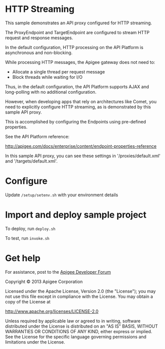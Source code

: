 # HTTP Streaming

This sample demonstrates an API proxy configured for HTTP streaming. 

The ProxyEndpoint and TargetEndpoint are configured to stream HTTP 
request and response messages.

In the default configuration, HTTP processing on the API Platform is 
asynchronous and non-blocking. 

While processing HTTP messages, the Apigee gateway does not need to:

- Allocate a single thread per request message
- Block threads while waiting for I/O

Thus, in the default configuration, the API Platform supports AJAX 
and long-polling with no additional configuration.

However, when developing apps that rely on architectures like Comet, 
you need to explicitly configure HTTP streaming, as is demonstrated by 
this sample API proxy. 

This is accomplished by configuring the Endpoints using pre-defined 
properties.

See the API Platform reference:

http://apigee.com/docs/enterprise/content/endpoint-properties-reference

In this sample API proxy, you can see these settings in 
'/proxies/default.xml' and '/targets/default.xml'.

# Configure 

Update `/setup/setenv.sh` with your environment details

# Import and deploy sample project

To deploy, run `deploy.sh`

To test, run `invoke.sh`

# Get help

For assistance, post to the [Apigee Developer Forum](http://support.apigee.com)

Copyright © 2013 Apigee Corporation

Licensed under the Apache License, Version 2.0 (the "License"); you may not use
this file except in compliance with the License. You may obtain a copy
of the License at

http://www.apache.org/licenses/LICENSE-2.0

Unless required by applicable law or agreed to in writing, software
distributed under the License is distributed on an "AS IS" BASIS,
WITHOUT WARRANTIES OR CONDITIONS OF ANY KIND, either express or implied.
See the License for the specific language governing permissions and
limitations under the License.
